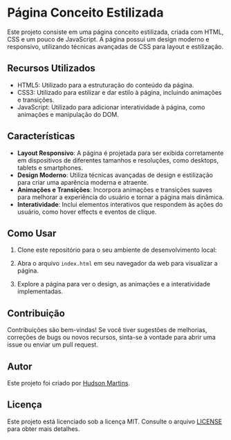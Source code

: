 # Página Conceito Estilizada

Este projeto consiste em uma página conceito estilizada, criada com HTML, CSS e um pouco de JavaScript. A página possui um design moderno e responsivo, utilizando técnicas avançadas de CSS para layout e estilização.

## Recursos Utilizados

- HTML5: Utilizado para a estruturação do conteúdo da página.
- CSS3: Utilizado para estilizar e dar estilo à página, incluindo animações e transições.
- JavaScript: Utilizado para adicionar interatividade à página, como animações e manipulação do DOM.

## Características

- **Layout Responsivo**: A página é projetada para ser exibida corretamente em dispositivos de diferentes tamanhos e resoluções, como desktops, tablets e smartphones.
- **Design Moderno**: Utiliza técnicas avançadas de design e estilização para criar uma aparência moderna e atraente.
- **Animações e Transições**: Incorpora animações e transições suaves para melhorar a experiência do usuário e tornar a página mais dinâmica.
- **Interatividade**: Inclui elementos interativos que respondem às ações do usuário, como hover effects e eventos de clique.

## Como Usar

1. Clone este repositório para o seu ambiente de desenvolvimento local:
  
2. Abra o arquivo `index.html` em seu navegador da web para visualizar a página.

3. Explore a página para ver o design, as animações e a interatividade implementadas.

## Contribuição

Contribuições são bem-vindas! Se você tiver sugestões de melhorias, correções de bugs ou novos recursos, sinta-se à vontade para abrir uma issue ou enviar um pull request.

## Autor

Este projeto foi criado por [Hudson Martins](https://github.com/devophudson).

## Licença

Este projeto está licenciado sob a licença MIT. Consulte o arquivo [LICENSE](LICENSE) para obter mais detalhes.


